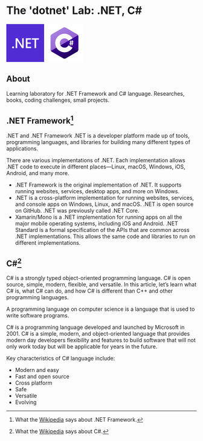# The 'dotnet' Lab: .NET, C#

<img src='https://github.com/fedotkin/dotnet/blob/master/dotnet_logo.svg' height='100' alt='.NET Logo' /> <img src='https://github.com/fedotkin/dotnet/blob/master/csharp_logo.png' height='100' alt='C# Logo' />

## About
Learning laboratory for .NET Framework and C# language. Researches, books, coding challenges, small projects.


## .NET Framework[^1]
.NET and .NET Framework
.NET is a developer platform made up of tools, programming languages, and libraries for building many different types of applications.

There are various implementations of .NET. Each implementation allows .NET code to execute in different places—Linux, macOS, Windows, iOS, Android, and many more.

- .NET Framework is the original implementation of .NET. It supports running websites, services, desktop apps, and more on Windows.
- .NET is a cross-platform implementation for running websites, services, and console apps on Windows, Linux, and macOS. .NET is open source on GitHub. .NET was previously called .NET Core.
- Xamarin/Mono is a .NET implementation for running apps on all the major mobile operating systems, including iOS and Android.
.NET Standard is a formal specification of the APIs that are common across .NET implementations. This allows the same code and libraries to run on different implementations.

## C#[^2]
C# is a strongly typed object-oriented programming language. C# is open source, simple, modern, flexible, and versatile. In this article, let’s learn what C# is, what C# can do, and how C# is different than C++ and other programming languages.
 
A programming language on computer science is a language that is used to write software programs.
  
C# is a programming language developed and launched by Microsoft in 2001. C# is a simple, modern, and object-oriented language that provides modern day developers flexibility and features to build software that will not only work today but will be applicable for years in the future.
 
Key characteristics of C# language include:
- Modern and easy
- Fast and open source
- Cross platform
- Safe
- Versatile
- Evolving

[^1]: What the [Wikipedia](https://en.wikipedia.org/wiki/.NET_Framework) says about .NET Framework.
[^2]: What the [Wikipedia](https://en.wikipedia.org/wiki/C_Sharp_(programming_language)) says about C#.
